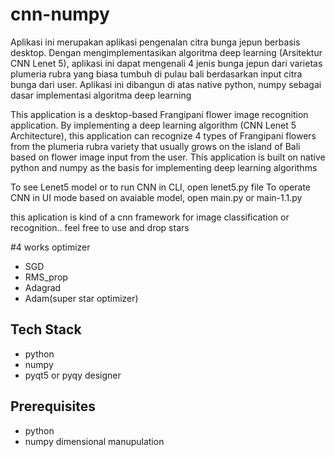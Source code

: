 # cnn-numpy
Aplikasi ini merupakan aplikasi pengenalan citra bunga jepun berbasis desktop. Dengan mengimplementasikan algoritma deep learning (Arsitektur CNN Lenet 5), aplikasi ini dapat mengenali 4 jenis bunga jepun dari varietas plumeria rubra yang biasa tumbuh di pulau bali berdasarkan input citra bunga dari user. Aplikasi ini dibangun di atas native python, numpy sebagai dasar implementasi algoritma deep learning

This application is a desktop-based Frangipani flower image recognition application. By implementing a deep learning algorithm (CNN Lenet 5 Architecture), this application can recognize 4 types of Frangipani flowers from the plumeria rubra variety that usually grows on the island of Bali based on flower image input from the user. This application is built on native python and numpy as the basis for implementing deep learning algorithms

To see Lenet5 model or to run CNN in CLI, open lenet5.py file
To operate CNN in UI mode based on avaiable model,  open main.py or main-1.1.py

this aplication is kind of a cnn framework for image classification or recognition.. feel free to use and drop stars

#4 works optimizer
- SGD
- RMS_prop
- Adagrad
- Adam(super star optimizer)

## Tech Stack

 - python
 - numpy
 - pyqt5 or pyqy designer
 
 ## Prerequisites
 
 - python
 - numpy dimensional manupulation
